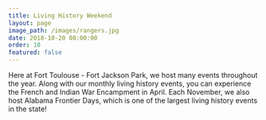 ```yaml
---
title: Living History Weekend
layout: page
image_path: /images/rangers.jpg
date: 2018-10-20 08:00:00
order: 10
featured: false
---
```



Here at Fort Toulouse - Fort Jackson Park, we host many events throughout the year. Along with our monthly living history events, you can experience the French and Indian War Encampment in April. Each November, we also host Alabama Frontier Days, which is one of the largest living history events in the state!